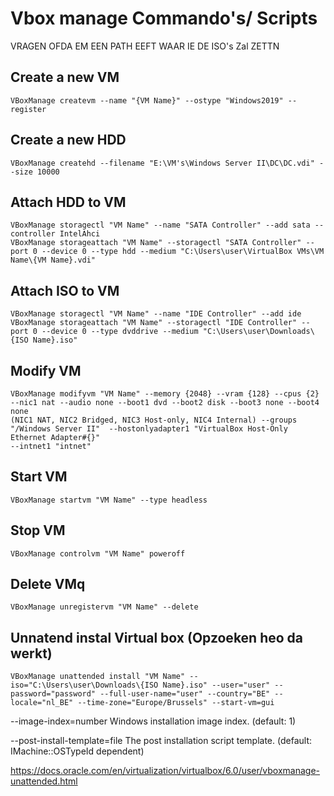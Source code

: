 # Vbox manage Commando's/ Scripts

VRAGEN OFDA EM EEN PATH EEFT WAAR IE DE ISO's Zal ZETTN


## Create a new VM

    VBoxManage createvm --name "{VM Name}" --ostype "Windows2019" --register

## Create a new HDD
    
    VBoxManage createhd --filename "E:\VM's\Windows Server II\DC\DC.vdi" --size 10000

## Attach HDD to VM
    
    VBoxManage storagectl "VM Name" --name "SATA Controller" --add sata --controller IntelAhci
    VBoxManage storageattach "VM Name" --storagectl "SATA Controller" --port 0 --device 0 --type hdd --medium "C:\Users\user\VirtualBox VMs\VM Name\{VM Name}.vdi"

## Attach ISO to VM
        
    VBoxManage storagectl "VM Name" --name "IDE Controller" --add ide
    VBoxManage storageattach "VM Name" --storagectl "IDE Controller" --port 0 --device 0 --type dvddrive --medium "C:\Users\user\Downloads\{ISO Name}.iso"

## Modify VM
        
    VBoxManage modifyvm "VM Name" --memory {2048} --vram {128} --cpus {2} --nic1 nat --audio none --boot1 dvd --boot2 disk --boot3 none --boot4 none 
    (NIC1 NAT, NIC2 Bridged, NIC3 Host-only, NIC4 Internal) --groups "/Windows Server II"  --hostonlyadapter1 "VirtualBox Host-Only Ethernet Adapter#{}"
    --intnet1 "intnet"

## Start VM
    
    VBoxManage startvm "VM Name" --type headless

## Stop VM
        
    VBoxManage controlvm "VM Name" poweroff

## Delete VMq
    
    VBoxManage unregistervm "VM Name" --delete

## Unnatend instal Virtual box (Opzoeken heo da werkt)

    VBoxManage unattended install "VM Name" --iso="C:\Users\user\Downloads\{ISO Name}.iso" --user="user" --password="password" --full-user-name="user" --country="BE" --locale="nl_BE" --time-zone="Europe/Brussels" --start-vm=gui
    

--image-index=number
Windows installation image index. (default: 1)

--post-install-template=file
The post installation script template. (default: IMachine::OSTypeId dependent)


https://docs.oracle.com/en/virtualization/virtualbox/6.0/user/vboxmanage-unattended.html